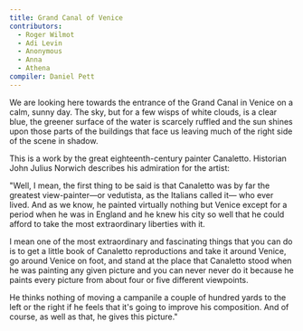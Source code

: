 ```yaml
---
title: Grand Canal of Venice
contributors:
  - Roger Wilmot
  - Adi Levin
  - Anonymous
  - Anna
  - Athena
compiler: Daniel Pett
---
```

We are looking here towards the entrance of the Grand Canal in Venice on a calm, sunny day. The sky, but for a few wisps of white clouds, is a clear blue, the greener surface of the water is scarcely ruffled and the sun shines upon those parts of the buildings that face us leaving much of the right side of the scene in shadow.

This is a work by the great eighteenth-century painter Canaletto. Historian John Julius Norwich describes his admiration for the artist:

"Well, I mean, the first thing to be said is that Canaletto was by far the greatest view-painter—or vedutista, as the Italians called it— who ever lived. And as we know, he painted virtually nothing but Venice except for a period when he was in England and he knew his city so well that he could afford to take the most extraordinary liberties with it.

I mean one of the most extraordinary and fascinating things that you can do is to get a little book of Canaletto reproductions and take it around Venice, go around Venice on foot, and stand at the place that Canaletto stood when he was painting any given picture and you can never never do it because he paints every picture from about four or five different viewpoints.

He thinks nothing of moving a campanile a couple of hundred yards to the left or the right if he feels that it's going to improve his composition. And of course, as well as that, he gives this picture."
